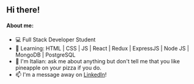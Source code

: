 ## Hi there!

#### About me:
<ul>
<li>💻 Full Stack Developer Student
<li>🌱 Learning: HTML | CSS | JS | React | Redux | ExpressJS | Node JS | MongoDB | PostgreSQL
<li>🍕 I'm Italian: ask me about anything but don't tell me that you like pineapple on your pizza if you do.
<li>📫 I'm a message away on <a href="https://www.linkedin.com/in/dianaberte">LinkedIn</a>!
</ul>

<!--
**DianaBerte/DianaBerte** is a ✨ _special_ ✨ repository because its `README.md` (this file) appears on your GitHub profile.

Here are some ideas to get you started:

- 🔭 I’m currently working on ...
- 🌱 I’m currently learning ...
- 👯 I’m looking to collaborate on ...
- 🤔 I’m looking for help with ...
- 💬 Ask me about ...
- 📫 How to reach me: ...
- 😄 Pronouns: ...
- ⚡ Fun fact: ...
-->
